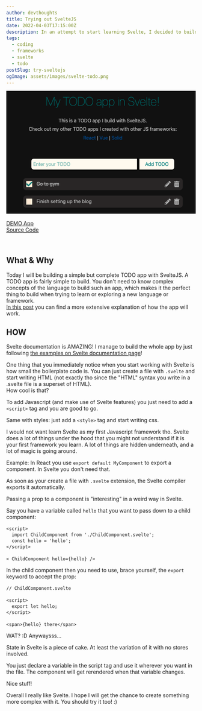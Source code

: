```yaml
---
author: devthoughts
title: Trying out SvelteJS
date: 2022-04-03T17:15:00Z
description: In an attempt to start learning Svelte, I decided to build a TODO app with it. Check out how I did!
tags:
  - coding
  - frameworks
  - svelte
  - todo
postSlug: try-sveltejs
ogImage: assets/images/svelte-todo.png
---
```


![Test image](../../assets/images/svelte-todo.png)

[DEMO App](https://svelte.devthoughts.xyz)  
[Source Code](https://github.com/Nderim1/svelteTodo)

<br>

## What & Why

Today I will be building a simple but complete TODO app with SvelteJS.
A TODO app is fairly simple to build. You don't need to know complex concepts of the language to build such an app, which makes it the perfect thing to build when trying to learn or exploring a new language or framework. <br>
<a href='/posts/todo'>In this post</a> you can find a more extensive explanation of how the app will work.

## HOW

Svelte documentation is AMAZING!
I manage to build the whole app by just following [the examples on Svelte documentation page](https://svelte.dev/examples)!

One thing that you immediately notice when you start working with Svelte is how small the boilerplate code is. You can just create a file with `.svelte` and start writing HTML (not exactly tho since the "HTML" syntax you write in a .svelte file is a superset of HTML). <br>
How cool is that?

To add Javascript (and make use of Svelte features) you just need to add a `<script>` tag and you are good to go.

Same with styles: just add a `<style>` tag and start writing css.

I would not want learn Svelte as my first Javascript framework tho. Svelte does a lot of things under the hood that you might not understand if it is your first framework you learn. A lot of things are hidden underneath, and a lot of magic is going around.

Example: In React you use `export default MyComponent` to export a component. In Svelte you don't need that.

As soon as your create a file with `.svelte` extension, the Svelte compiler exports it automatically.

Passing a prop to a component is "interesting" in a weird way in Svelte.

Say you have a variable called `hello` that you want to pass down to a child component:

```svelte
<script>
  import ChildComponent from './ChildComponent.svelte';
  const hello = 'hello';
</script>

< ChildComponent hello={hello} />
```

In the child component then you need to use, brace yourself, the `export` keyword to accept the prop:

```svelte
// ChildComponent.svelte

<script>
  export let hello;
</script>

<span>{hello} there</span>
```

WAT? :D Anywaysss...

State in Svelte is a piece of cake. At least the variation of it with no stores involved.

You just declare a variable in the script tag and use it wherever you want in the file. The component will get rerendered when that variable changes.

Nice stuff!

Overall I really like Svelte. I hope I will get the chance to create something more complex with it. You should try it too! :)
